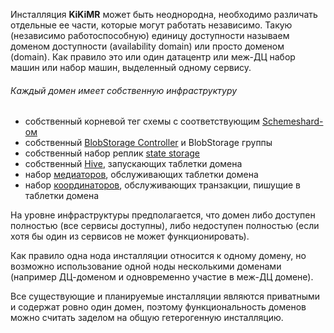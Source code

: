 Инсталляция **KiKiMR** может быть неоднородна, необходимо различать отдельные ее части, которые могут работать независимо. Такую (независимо работоспособную) единицу доступности называем доменом доступности (availability domain) или просто доменом (domain). Как правило это или один датацентр или меж-ДЦ набор машин или набор машин, выделенный одному сервису.

###### Каждый домен имеет собственную инфраструктуру

  * собственный корневой тег схемы с соответствующим [Schemeshard-ом](tablet_schemeshard.md)
  * собственный [BlobStorage Controller](tablet_blobstorage_controller.md) и BlobStorage группы
  * собственный набор реплик [state storage](tablet_state_storage.md)
  * собственный [Hive](tablet_hive.md), запускающих таблетки домена
  * набор [медиаторов](tablet_mediator.md), обслуживающих таблетки домена
  * набор [координаторов](tablet_coordinator.md), обслуживающих транзакции, пишущие в таблетки домена

На уровне инфраструктуры предполагается, что домен либо доступен полностью (все сервисы доступны), либо недоступен полностью (если хотя бы один из сервисов не может функционировать).

Как правило одна нода инсталляции относится к одному домену, но возможно использование одной ноды несколькими доменами (например ДЦ-доменом и одновременно участие в меж-ДЦ домене).

Все существующие и планируемые инсталляции являются приватными и содержат ровно один домен, поэтому функциональность доменов можно считать заделом на общую гетерогенную инсталляцию.
